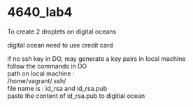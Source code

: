 # 4640_lab4

To create 2 droplets on digital oceans

digital ocean need to use credit card				

if no ssh key in DO, may generate a key pairs in local machine				
follow the commands in DO 				
path on local machine : 				
	/home/vagrant/.ssh/			
			file name is :  id_rsa and id_rsa.pub	
paste the content of id_rsa.pub to digitial ocean
